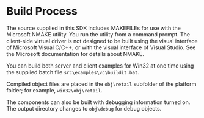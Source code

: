 # Build Process

The source supplied in this SDK includes MAKEFILEs for use with the
Microsoft NMAKE utility. You run the utility from a command prompt. The
client-side virtual driver is not designed to be built using the visual
interface of Microsoft Visual C/C++, or with the visual interface of
Visual Studio. See the Microsoft documentation for details about NMAKE.

You can build both server and client examples for Win32 at one time
using the supplied batch file `src\examples\vc\buildit.bat`.

Compiled object files are placed in the `obj\retail` subfolder of the
platform folder; for example, `win32\obj\retail`.

The components can also be built with debugging information turned on.
The output directory changes to `obj\debug` for debug objects.
